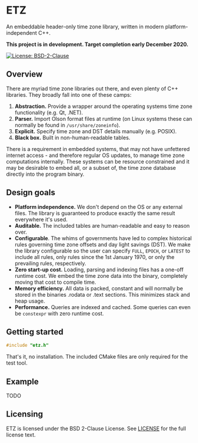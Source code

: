 # ETZ

An embeddable header-only time zone library, written in modern platform-independent C++.

**This project is in development. Target completion early December 2020.**

[![License: BSD-2-Clause](https://img.shields.io/github/license/neilharan/etz.svg)](./LICENSE)

## Overview

There are myriad time zone libraries out there, and even plenty of C++ libraries. They broadly fall into one of these camps:

1. **Abstraction.** Provide a wrapper around the operating systems time zone functionality (e.g. Qt, .NET).
2. **Parser.** Import Olson format files at runtime (on Linux systems these can normally be found in ```/usr/share/zoneinfo```).
3. **Explicit.** Specify time zone and DST details manually (e.g. POSIX).
4. **Black box.** Built in non-human-readable tables.

There is a requirement in embedded systems, that may not have unfettered internet access - and therefore regular OS updates, to manage time zone computations internally. These systems can be resource constrained and it may be desirable to embed all, or a subset of, the time zone database directly into the program binary.

## Design goals

- **Platform independence.** We don't depend on the OS or any external files. The library is guaranteed to produce exactly the same result everywhere it's used.
- **Auditable.** The included tables are human-readable and easy to reason over.
- **Configurable**. The whims of governments have led to complex historical rules governing time zone offsets and day light savings (DST). We make the library configurable so the user can specify ```FULL```, ```EPOCH```, or ```LATEST``` to include all rules, only rules since the 1st January 1970, or only the prevailing rules, respectively.
- **Zero start-up cost.** Loading, parsing and indexing files has a one-off runtime cost. We embed the time zone data into the binary, completely moving that cost to compile time.
- **Memory efficiency.** All data is packed, constant and will normally be stored in the binaries .rodata or .text sections. This minimizes stack and heap usage.
- **Performance.** Queries are indexed and cached. Some queries can even be ```constexpr``` with zero runtime cost.

## Getting started

```C++
#include "etz.h"
```

That's it, no installation. The included CMake files are only required for the test tool.

## Example

TODO

## Licensing

ETZ is licensed under the BSD 2-Clause License. See [LICENSE][] for the full license text.

[LICENSE]: https://github.com/neilharan/etz/blob/master/LICENSE
